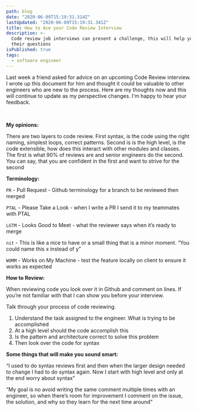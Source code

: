 ```yaml
---
path: blog
date: "2020-06-09T15:19:31.314Z"
lastUpdated: "2020-06-09T15:19:31.341Z"
title: How to Ace your Code Review Interview
description: >-
  Code review job interviews can present a challenge, this will help you pass
  their questions
isPublished: true
tags:
  - software engineer
---
```


Last week a friend asked for advice on an upcoming Code Review interview. I wrote up this document for him and thought it could be valuable to other engineers who are new to the process. Here are my thoughts now and this will continue to update as my perspective changes. I'm happy to hear your feedback.

<br />

**My opinions:**

There are two layers to code review. First syntax, is the code using the right naming, simplest loops, correct patterns. Second is is the high level, is the code extensible, how does this interact with other modules and classes. The first is what 90% of reviews are and senior engineers do the second. You can say, that you are confident in the first and want to strive for the second

**Terminology:**

`PR` - Pull Request - Github terminology for a branch to be reviewed then merged

`PTAL` - Please Take a Look - when I write a PR I send it to my teammates with PTAL

`LGTM` - Looks Good to Meet - what the reviewer says when it’s ready to merge

`nit` - This is like a nice to have or a small thing that is a minor moment. “You could name this x instead of y”

`WOMM` - Works on My Machine - test the feature locally on client to ensure it works as expected

**How to Review:**

When reviewing code you look over it in Github and comment on lines. If you’re not familiar with that I can show you before your interview.

Talk through your process of code reviewing.

1. Understand the task assigned to the engineer. What is trying to be accomplished
2. At a high level should the code accomplish this
3. Is the pattern and architecture correct to solve this problem
4. Then look over the code for syntax

**Some things that will make you sound smart:**

“I used to do syntax reviews first and then when the larger design needed to change I had to do syntax again. Now I start with high level and only at the end worry about syntax”

“My goal is no avoid writing the same comment multiple times with an engineer, so when there’s room for improvement I comment on the issue, the solution, and why so they learn for the next time around”
